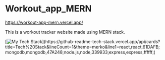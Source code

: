 # Workout_app_MERN
https://workout-app-mern.vercel.app/

This is a workout tracker website made using MERN stack.

[![My Tech Stack](https://github-readme-tech-stack.vercel.app/api/cards?title=Tech%20Stack&lineCount=1&theme=merko&line1=react,react,61DAFB;mongodb,mongodb,47A248;node.js,node,339933;express,express,ffffff;)](https://github-readme-tech-stack.vercel.app/api/cards?title=Tech%20Stack&lineCount=1&theme=merko&line1=react,react,61DAFB;mongodb,mongodb,47A248;node.js,node,339933;express,express,ffffff;)
